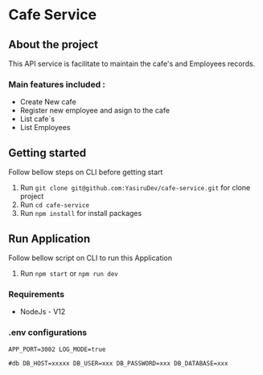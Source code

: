 # Cafe Service

## About the project

This API service is facilitate to maintain the cafe's and Employees records.

### Main features included :

- Create New cafe
- Register new employee and asign to the cafe
- List cafe`s
- List Employees

## Getting started

Follow bellow steps on CLI before getting start

1. Run `git clone git@github.com:YasiruDev/cafe-service.git` for clone project
2. Run `cd cafe-service`
3. Run `npm install` for install packages

## Run Application

Follow bellow script on CLI to run this Application

1. Run `npm start` or `npm run dev`

### Requirements

- NodeJs - V12

### .env configurations

`APP_PORT=3002 LOG_MODE=true `

`#db DB_HOST=xxxxx DB_USER=xxx DB_PASSWORD=xxx DB_DATABASE=xxx `
